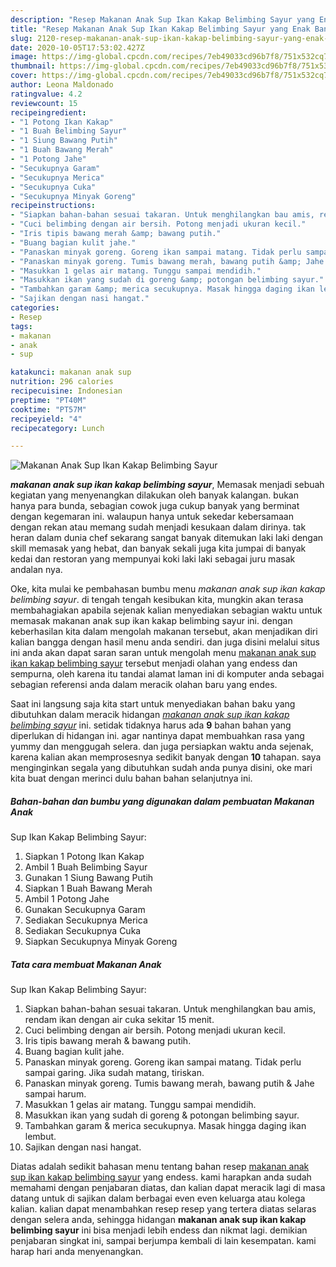 ```yaml
---
description: "Resep Makanan Anak Sup Ikan Kakap Belimbing Sayur yang Enak Banget"
title: "Resep Makanan Anak Sup Ikan Kakap Belimbing Sayur yang Enak Banget"
slug: 2120-resep-makanan-anak-sup-ikan-kakap-belimbing-sayur-yang-enak-banget
date: 2020-10-05T17:53:02.427Z
image: https://img-global.cpcdn.com/recipes/7eb49033cd96b7f8/751x532cq70/makanan-anak-sup-ikan-kakap-belimbing-sayur-foto-resep-utama.jpg
thumbnail: https://img-global.cpcdn.com/recipes/7eb49033cd96b7f8/751x532cq70/makanan-anak-sup-ikan-kakap-belimbing-sayur-foto-resep-utama.jpg
cover: https://img-global.cpcdn.com/recipes/7eb49033cd96b7f8/751x532cq70/makanan-anak-sup-ikan-kakap-belimbing-sayur-foto-resep-utama.jpg
author: Leona Maldonado
ratingvalue: 4.2
reviewcount: 15
recipeingredient:
- "1 Potong Ikan Kakap"
- "1 Buah Belimbing Sayur"
- "1 Siung Bawang Putih"
- "1 Buah Bawang Merah"
- "1 Potong Jahe"
- "Secukupnya Garam"
- "Secukupnya Merica"
- "Secukupnya Cuka"
- "Secukupnya Minyak Goreng"
recipeinstructions:
- "Siapkan bahan-bahan sesuai takaran. Untuk menghilangkan bau amis, rendam ikan dengan air cuka sekitar 15 menit."
- "Cuci belimbing dengan air bersih. Potong menjadi ukuran kecil."
- "Iris tipis bawang merah &amp; bawang putih."
- "Buang bagian kulit jahe."
- "Panaskan minyak goreng. Goreng ikan sampai matang. Tidak perlu sampai garing. Jika sudah matang, tiriskan."
- "Panaskan minyak goreng. Tumis bawang merah, bawang putih &amp; Jahe sampai harum."
- "Masukkan 1 gelas air matang. Tunggu sampai mendidih."
- "Masukkan ikan yang sudah di goreng &amp; potongan belimbing sayur."
- "Tambahkan garam &amp; merica secukupnya. Masak hingga daging ikan lembut."
- "Sajikan dengan nasi hangat."
categories:
- Resep
tags:
- makanan
- anak
- sup

katakunci: makanan anak sup 
nutrition: 296 calories
recipecuisine: Indonesian
preptime: "PT40M"
cooktime: "PT57M"
recipeyield: "4"
recipecategory: Lunch

---
```



![Makanan Anak
Sup Ikan Kakap Belimbing Sayur](https://img-global.cpcdn.com/recipes/7eb49033cd96b7f8/751x532cq70/makanan-anak-sup-ikan-kakap-belimbing-sayur-foto-resep-utama.jpg)

<b><i>makanan anak
sup ikan kakap belimbing sayur</i></b>, Memasak menjadi sebuah kegiatan yang menyenangkan dilakukan oleh banyak kalangan. bukan hanya para bunda, sebagian cowok juga cukup banyak yang berminat dengan kegemaran ini. walaupun hanya untuk sekedar kebersamaan dengan rekan atau memang sudah menjadi kesukaan dalam dirinya. tak heran dalam dunia chef sekarang sangat banyak ditemukan laki laki dengan skill memasak yang hebat, dan banyak sekali juga kita jumpai di banyak kedai dan restoran yang mempunyai koki laki laki sebagai juru masak andalan nya.

Oke, kita mulai ke pembahasan bumbu menu <i>makanan anak
sup ikan kakap belimbing sayur</i>. di tengah tengah kesibukan kita, mungkin akan terasa membahagiakan apabila sejenak kalian menyediakan sebagian waktu untuk memasak makanan anak
sup ikan kakap belimbing sayur ini. dengan keberhasilan kita dalam mengolah makanan tersebut, akan menjadikan diri kalian bangga dengan hasil menu anda sendiri. dan juga disini melalui situs ini anda akan dapat saran saran untuk mengolah menu <u>makanan anak
sup ikan kakap belimbing sayur</u> tersebut menjadi olahan yang endess dan sempurna, oleh karena itu tandai alamat laman ini di komputer anda sebagai sebagian referensi anda dalam meracik olahan baru yang endes.




Saat ini langsung saja kita start untuk menyediakan bahan baku yang dibutuhkan dalam meracik hidangan <u><i>makanan anak
sup ikan kakap belimbing sayur</i></u> ini. setidak tidaknya harus ada <b>9</b> bahan bahan yang diperlukan di hidangan ini. agar nantinya dapat membuahkan rasa yang yummy dan menggugah selera. dan juga persiapkan waktu anda sejenak, karena kalian akan memprosesnya sedikit banyak dengan <b>10</b> tahapan. saya menginginkan segala yang dibutuhkan sudah anda punya disini, oke mari kita buat dengan merinci dulu bahan bahan selanjutnya ini.

<!--inarticleads1-->

##### Bahan-bahan dan bumbu yang digunakan dalam pembuatan Makanan Anak
Sup Ikan Kakap Belimbing Sayur:

1. Siapkan 1 Potong Ikan Kakap
1. Ambil 1 Buah Belimbing Sayur
1. Gunakan 1 Siung Bawang Putih
1. Siapkan 1 Buah Bawang Merah
1. Ambil 1 Potong Jahe
1. Gunakan Secukupnya Garam
1. Sediakan Secukupnya Merica
1. Sediakan Secukupnya Cuka
1. Siapkan Secukupnya Minyak Goreng




<!--inarticleads2-->

##### Tata cara membuat Makanan Anak
Sup Ikan Kakap Belimbing Sayur:

1. Siapkan bahan-bahan sesuai takaran. Untuk menghilangkan bau amis, rendam ikan dengan air cuka sekitar 15 menit.
1. Cuci belimbing dengan air bersih. Potong menjadi ukuran kecil.
1. Iris tipis bawang merah &amp; bawang putih.
1. Buang bagian kulit jahe.
1. Panaskan minyak goreng. Goreng ikan sampai matang. Tidak perlu sampai garing. Jika sudah matang, tiriskan.
1. Panaskan minyak goreng. Tumis bawang merah, bawang putih &amp; Jahe sampai harum.
1. Masukkan 1 gelas air matang. Tunggu sampai mendidih.
1. Masukkan ikan yang sudah di goreng &amp; potongan belimbing sayur.
1. Tambahkan garam &amp; merica secukupnya. Masak hingga daging ikan lembut.
1. Sajikan dengan nasi hangat.




Diatas adalah sedikit bahasan menu tentang bahan resep <u>makanan anak
sup ikan kakap belimbing sayur</u> yang endess. kami harapkan anda sudah memahami dengan penjabaran diatas, dan kalian dapat meracik lagi di masa datang untuk di sajikan dalam berbagai even even keluarga atau kolega kalian. kalian dapat menambahkan resep resep yang tertera diatas selaras dengan selera anda, sehingga hidangan <b>makanan anak
sup ikan kakap belimbing sayur</b> ini bisa menjadi lebih endess dan nikmat lagi. demikian penjabaran singkat ini, sampai berjumpa kembali di lain kesempatan. kami harap hari anda menyenangkan.
